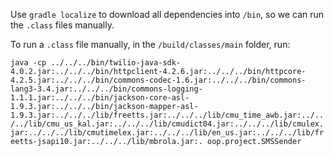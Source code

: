 Use `gradle localize` to download all dependencies into `/bin`, so we can run the `.class` files manually.

To run a `.class` file manually, in the `/build/classes/main` folder, run:

```java -cp ../../../bin/twilio-java-sdk-4.0.2.jar:../../../bin/httpclient-4.2.6.jar:../../../bin/httpcore-4.2.5.jar:../../../bin/commons-codec-1.6.jar:../../../bin/commons-lang3-3.4.jar:../../../bin/commons-logging-1.1.1.jar:../../../bin/jackson-core-asl-1.9.3.jar:../../../bin/jackson-mapper-asl-1.9.3.jar:../../../lib/freetts.jar:../../../lib/cmu_time_awb.jar:../../../lib/cmu_us_kal.jar:../../../lib/cmudict04.jar:../../../lib/cmulex.jar:../../../lib/cmutimelex.jar:../../../lib/en_us.jar:../../../lib/freetts-jsapi10.jar:../../../lib/mbrola.jar:. oop.project.SMSSender```
